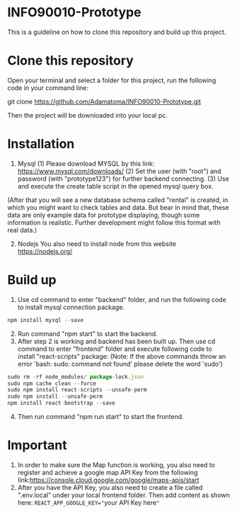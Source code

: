 # INFO90010-Prototype
This is a guideline on how to clone this repository and build up this project.
# Clone this repository
Open your terminal and select a folder for this project, run the following code in your command line: 

git clone https://github.com/Adamatoma/INFO90010-Prototype.git

Then the project will be downloaded into your local pc.

# Installation
1. Mysql
(1) Please download MYSQL by this link: https://www.mysql.com/downloads/
(2) Set the user (with "root") and password (with "prototype123") for further backend connecting.
(3) Use and execute the create table script in the opened mysql query box.

(After that you will see a new database schema called "rental" is created, in which you might want to check tables and data. But bear in mind that, these data are only example data for prototype displaying, though some information is realistic. Further development might follow this format with real data.)

2. Nodejs
      You also need to install node from this website https://nodejs.org/
# Build up
1. Use cd command to enter "backend" folder, and run the following code to install mysql connection package.
```javascript
npm install mysql --save
```
2. Run command "npm start" to start the backend.
3. After step 2 is working and backend has been built up. Then use cd command to enter "frontend" folder and execute following code to install "react-scripts" package: (Note: If the above commands throw an error 'bash: sudo: command not found' please delete the word 'sudo')
```javascript
sudo rm -rf node_modules/ package-lock.json
sudo npm cache clean --force
sudo npm install react-scripts --unsafe-perm
sudo npm install --unsafe-perm
npm install react-bootstrap --save
```
4. Then run command "npm run start" to start the frontend.

# Important
1. In order to make sure the Map function is working, you also need to register and achieve a google map API Key from the following link:https://console.cloud.google.com/google/maps-apis/start
2. After you have the API Key, you also need to create a file called ".env.local" under your local frontend folder. Then add content as shown here:
     `REACT_APP_GOOGLE_KEY="`your API Key here`"`
